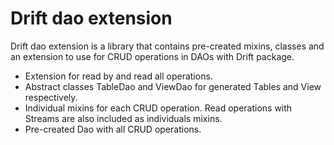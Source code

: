 # Drift dao extension

Drift dao extension is a library that contains pre-created mixins, classes and 
an extension to use for CRUD operations in DAOs with Drift package.

- Extension for read by and read all operations.
- Abstract classes TableDao and ViewDao for generated Tables and View respectively.
- Individual mixins for each CRUD operation. Read operations with Streams are also included as individuals mixins.
- Pre-created Dao with all CRUD operations.

